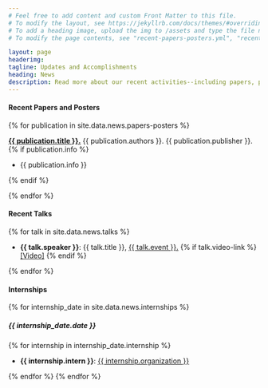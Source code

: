 ```yaml
---
# Feel free to add content and custom Front Matter to this file.
# To modify the layout, see https://jekyllrb.com/docs/themes/#overriding-theme-defaults
# To add a heading image, upload the img to /assets and type the file name + extension into "headerimg"
# To modify the page contents, see "recent-papers-posters.yml", "recent-talks.yml", and "internships.yml" in the _data directory

layout: page
headerimg: 
tagline: Updates and Accomplishments
heading: News
description: Read more about our recent activities--including papers, posters, talks, and internships.
---
```

<!-- .recent_papers_posters -->
<div class="container">
    <div class="row mb-5">
        <div class="col">
            <h4 class="mb-4">Recent Papers and Posters</h4>
            {% for publication in site.data.news.papers-posters %}
            <p><B><a href="{{ publication.link}}" alt="Publication Link">{{ publication.title }}.</a></B> {{ publication.authors }}. {{ publication.publisher }}.
                {% if publication.info %}
            <ul><li>{{ publication.info }}</li></ul>
                {% endif %}
            </p>{% endfor %}
        </div>
    </div>
</div>
<!-- /.recent_papers_posters -->
<!-- .recent_talks -->
<div class="container">
    <div class="row mb-5">
        <div class="col">
            <h4 class="mb-4">Recent Talks</h4>
            {% for talk in site.data.news.talks %}
            <ul>
                <li>
                    <B>{{ talk.speaker }}</B>: {{ talk.title }}, <a href="{{ talk.link}}" alt="Talk Link">{{ talk.event }}.</a> 
                        {% if talk.video-link %}
                    <a href="{{ talk.video-link }}">[Video]</a>
                        {% endif %}
                </li>
            </ul>
            {% endfor %}
        </div>
    </div>
</div>
<!-- /.recent_talks -->
<!-- .internships -->
<div class="container">
    <div class="row mb-5">
        <div class="col">
            <h4 class="mb-4">Internships</h4>
            {% for internship_date in site.data.news.internships %}
                <h5 class="mb-4">{{ internship_date.date }}</h5>
                    {% for internship in internship_date.internship %}
                        <ul class="mb-4">
                            <li><B>{{ internship.intern }}</B>: <a href="{{ internship.org-link}}" alt="More Info">{{ internship.organization }}</a></li>
                        </ul>
                    {% endfor %}
            {% endfor %}
        </div>
    </div>
</div>
<!-- /.internships -->